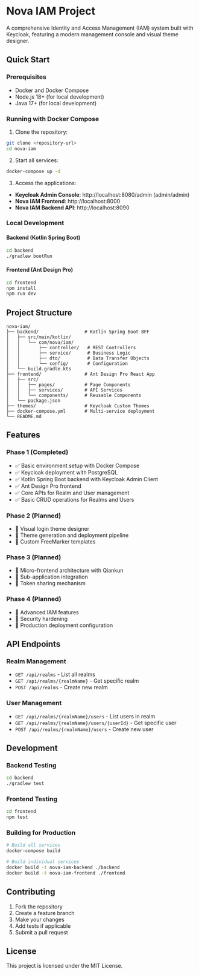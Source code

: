 # Nova IAM Project

A comprehensive Identity and Access Management (IAM) system built with Keycloak, featuring a modern management console and visual theme designer.

## Quick Start

### Prerequisites
- Docker and Docker Compose
- Node.js 18+ (for local development)
- Java 17+ (for local development)

### Running with Docker Compose

1. Clone the repository:
```bash
git clone <repository-url>
cd nova-iam
```

2. Start all services:
```bash
docker-compose up -d
```

3. Access the applications:
- **Keycloak Admin Console**: http://localhost:8080/admin (admin/admin)
- **Nova IAM Frontend**: http://localhost:8000
- **Nova IAM Backend API**: http://localhost:8090

### Local Development

#### Backend (Kotlin Spring Boot)
```bash
cd backend
./gradlew bootRun
```

#### Frontend (Ant Design Pro)
```bash
cd frontend
npm install
npm run dev
```

## Project Structure

```
nova-iam/
├── backend/                 # Kotlin Spring Boot BFF
│   ├── src/main/kotlin/
│   │   └── com/nova/iam/
│   │       ├── controller/   # REST Controllers
│   │       ├── service/      # Business Logic
│   │       ├── dto/          # Data Transfer Objects
│   │       └── config/       # Configuration
│   └── build.gradle.kts
├── frontend/                # Ant Design Pro React App
│   ├── src/
│   │   ├── pages/           # Page Components
│   │   ├── services/        # API Services
│   │   └── components/      # Reusable Components
│   └── package.json
├── themes/                  # Keycloak Custom Themes
├── docker-compose.yml       # Multi-service deployment
└── README.md
```

## Features

### Phase 1 (Completed)
- ✅ Basic environment setup with Docker Compose
- ✅ Keycloak deployment with PostgreSQL
- ✅ Kotlin Spring Boot backend with Keycloak Admin Client
- ✅ Ant Design Pro frontend
- ✅ Core APIs for Realm and User management
- ✅ Basic CRUD operations for Realms and Users

### Phase 2 (Planned)
- 🔲 Visual login theme designer
- 🔲 Theme generation and deployment pipeline
- 🔲 Custom FreeMarker templates

### Phase 3 (Planned)
- 🔲 Micro-frontend architecture with Qiankun
- 🔲 Sub-application integration
- 🔲 Token sharing mechanism

### Phase 4 (Planned)
- 🔲 Advanced IAM features
- 🔲 Security hardening
- 🔲 Production deployment configuration

## API Endpoints

### Realm Management
- `GET /api/realms` - List all realms
- `GET /api/realms/{realmName}` - Get specific realm
- `POST /api/realms` - Create new realm

### User Management
- `GET /api/realms/{realmName}/users` - List users in realm
- `GET /api/realms/{realmName}/users/{userId}` - Get specific user
- `POST /api/realms/{realmName}/users` - Create new user

## Development

### Backend Testing
```bash
cd backend
./gradlew test
```

### Frontend Testing
```bash
cd frontend
npm test
```

### Building for Production
```bash
# Build all services
docker-compose build

# Build individual services
docker build -t nova-iam-backend ./backend
docker build -t nova-iam-frontend ./frontend
```

## Contributing

1. Fork the repository
2. Create a feature branch
3. Make your changes
4. Add tests if applicable
5. Submit a pull request

## License

This project is licensed under the MIT License.